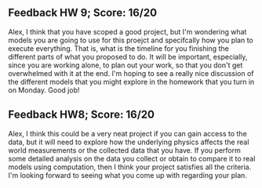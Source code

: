 ## Feedback HW 9; Score: 16/20

Alex, I think that you have scoped a good project, but I'm wondering what models you are going to use for this proejct and specifcally how you plan to execute everything. That is, what is the timeline for you finishing the different parts of what you proposed to do. It will be important, especially, since you are working alone, to plan out your work, so that you don't get overwhelmed with it at the end. I'm hoping to see a really nice discussion of the different models that you might explore in the homework that you turn in on Monday. Good job!

## Feedback HW8; Score: 16/20

Alex, I think this could be a very neat project if you can gain access to the data, but it will need to explore how the underlying physics affects the real world measurements or the collected data that you have. If you perform some detailed analysis on the data you collect or obtain to compare it to real models using computation, then I think your project satisfies all the criteria. I'm looking forward to seeing what you come up with regarding your plan.
